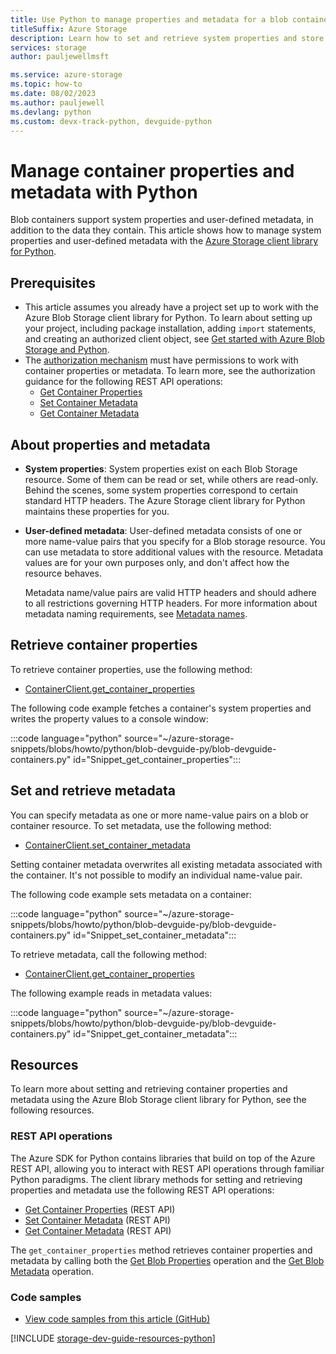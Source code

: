 ```yaml
---
title: Use Python to manage properties and metadata for a blob container
titleSuffix: Azure Storage
description: Learn how to set and retrieve system properties and store custom metadata on blob containers in your Azure Storage account using the Python client library.
services: storage
author: pauljewellmsft

ms.service: azure-storage
ms.topic: how-to
ms.date: 08/02/2023
ms.author: pauljewell
ms.devlang: python
ms.custom: devx-track-python, devguide-python
---
```


# Manage container properties and metadata with Python

Blob containers support system properties and user-defined metadata, in addition to the data they contain. This article shows how to manage system properties and user-defined metadata with the [Azure Storage client library for Python](/python/api/overview/azure/storage).

## Prerequisites

- This article assumes you already have a project set up to work with the Azure Blob Storage client library for Python. To learn about setting up your project, including package installation, adding `import` statements, and creating an authorized client object, see [Get started with Azure Blob Storage and Python](storage-blob-python-get-started.md).
- The [authorization mechanism](../common/authorize-data-access.md) must have permissions to work with container properties or metadata. To learn more, see the authorization guidance for the following REST API operations:
    - [Get Container Properties](/rest/api/storageservices/get-container-properties#authorization)
    - [Set Container Metadata](/rest/api/storageservices/set-container-metadata#authorization)
    - [Get Container Metadata](/rest/api/storageservices/get-container-metadata#authorization)

## About properties and metadata

- **System properties**: System properties exist on each Blob Storage resource. Some of them can be read or set, while others are read-only. Behind the scenes, some system properties correspond to certain standard HTTP headers. The Azure Storage client library for Python maintains these properties for you.

- **User-defined metadata**: User-defined metadata consists of one or more name-value pairs that you specify for a Blob storage resource. You can use metadata to store additional values with the resource. Metadata values are for your own purposes only, and don't affect how the resource behaves.

    Metadata name/value pairs are valid HTTP headers and should adhere to all restrictions governing HTTP headers. For more information about metadata naming requirements, see [Metadata names](/rest/api/storageservices/naming-and-referencing-containers--blobs--and-metadata#metadata-names).

## Retrieve container properties

To retrieve container properties, use the following method:

- [ContainerClient.get_container_properties](/python/api/azure-storage-blob/azure.storage.blob.containerclient#azure-storage-blob-containerclient-get-container-properties)

The following code example fetches a container's system properties and writes the property values to a console window:

:::code language="python" source="~/azure-storage-snippets/blobs/howto/python/blob-devguide-py/blob-devguide-containers.py" id="Snippet_get_container_properties":::

## Set and retrieve metadata

You can specify metadata as one or more name-value pairs on a blob or container resource. To set metadata, use the following method:

- [ContainerClient.set_container_metadata](/python/api/azure-storage-blob/azure.storage.blob.containerclient#azure-storage-blob-containerclient-set-container-metadata)

Setting container metadata overwrites all existing metadata associated with the container. It's not possible to modify an individual name-value pair.

The following code example sets metadata on a container:

:::code language="python" source="~/azure-storage-snippets/blobs/howto/python/blob-devguide-py/blob-devguide-containers.py" id="Snippet_set_container_metadata":::

To retrieve metadata, call the following method:

- [ContainerClient.get_container_properties](/python/api/azure-storage-blob/azure.storage.blob.containerclient#azure-storage-blob-containerclient-get-container-properties)

The following example reads in metadata values: 

:::code language="python" source="~/azure-storage-snippets/blobs/howto/python/blob-devguide-py/blob-devguide-containers.py" id="Snippet_get_container_metadata":::

## Resources

To learn more about setting and retrieving container properties and metadata using the Azure Blob Storage client library for Python, see the following resources.

### REST API operations

The Azure SDK for Python contains libraries that build on top of the Azure REST API, allowing you to interact with REST API operations through familiar Python paradigms. The client library methods for setting and retrieving properties and metadata use the following REST API operations:

- [Get Container Properties](/rest/api/storageservices/get-container-properties) (REST API)
- [Set Container Metadata](/rest/api/storageservices/set-container-metadata) (REST API)
- [Get Container Metadata](/rest/api/storageservices/get-container-metadata) (REST API)

The `get_container_properties` method retrieves container properties and metadata by calling both the [Get Blob Properties](/rest/api/storageservices/get-blob-properties) operation and the [Get Blob Metadata](/rest/api/storageservices/get-blob-metadata) operation.

### Code samples

- [View code samples from this article (GitHub)](https://github.com/Azure-Samples/AzureStorageSnippets/blob/master/blobs/howto/python/blob-devguide-py/blob-devguide-containers.py)

[!INCLUDE [storage-dev-guide-resources-python](../../../includes/storage-dev-guides/storage-dev-guide-resources-python.md)]